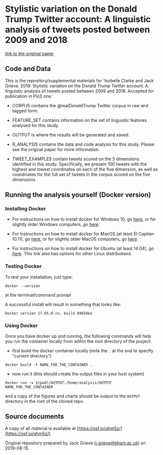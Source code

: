 # Stylistic variation on the Donald Trump Twitter account: A linguistic analysis of tweets posted between 2009 and 2018

[link to the original paper](https://doi.org/10.1371/journal.pone.0222062)

## Code and Data

This is the repository/supplemental materials for 'Isobelle Clarke and Jack Grieve. 2019. 
Stylistic variation on the Donald Trump Twitter account: A linguistic analysis of tweets 
posted between 2009 and 2018. Accepted for publication in PloS one.'


- CORPUS contains the @realDonaldTrump Twitter corpus in raw and tagged form. 

- FEATURE_SET contains information on the set of linguistic features analysed for this 
study.

- OUTPUT is where the results will be generated and saved.

- R_ANALYSIS contains the data and code analysis for this study. Please see the original paper for more information.

- TWEET_EXAMPLES contain tweets scored on the 5 dimensions identified in this study. 
Specifically, we present 100 tweets with the highest and lowest coordinates on
each of the five dimension, as well as coordinates for the full set of tweets in the 
corpus scored on the five dimensions.

## Running the analysis yourself (Docker version)

### Installing Docker

- For instructions on how to install docker for Windows 10, go
[here](https://docs.docker.com/docker-for-windows/install/),
or for slightly older Windows computers,
go [here](https://docs.docker.com/toolbox/overview/).

- For instructions on how to install docker for MacOS (at
least El Capitan 10.11), go
[here](https://docs.docker.com/docker-for-mac/install/),
or for slightly older MacOS computers,
go [here](https://docs.docker.com/toolbox/overview/)

- For instructions on how to install docker for Ubuntu (at
least 14.04), go [here](https://docs.docker.com/install/linux/docker-ce/ubuntu/). This link also has options for other
Linux distributions.

### Testing Docker
To test your installation, just type:

```
docker --version
```

at the terminal/command prompt

A successful install will result in something that looks like:

```
Docker version 17.05.0-ce, build 89658be
```

### Using Docker 

Once you have docker up and running, the following commands will
help you run the container locally from within the root
directory of the project:


- first build the docker container locally (note the `.` at the end to specify "current directory")

`docker build -t NAME_FOR_THE_CONTAINER .`

- now run it (this should create the output files in your host system)

`docker run -v $(pwd)/OUTPUT:/home/analysis/OUTPUT NAME_FOR_THE_CONTAINER`

and a copy of the figures and charts should be output to the `OUTPUT` directory
in the root of the cloned repo.


## Source documents

A copy of all material is available at [https://osf.io/qhm5z/](https://osf.io/qhm5z/)

Original repository prepared by Jack Grieve (j.grieve@bham.ac.uk) on 2019-08-15. 

